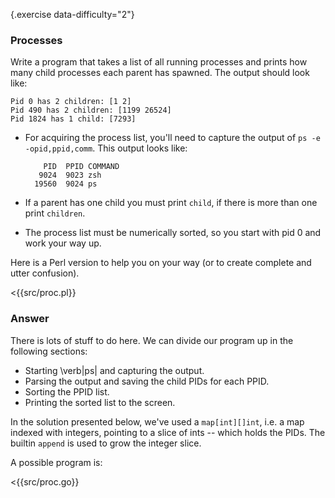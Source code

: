 {.exercise data-difficulty="2"}
### Processes

Write a program that takes a list of all running processes and prints how many
child processes each parent has spawned. The output should look like:

    Pid 0 has 2 children: [1 2]
    Pid 490 has 2 children: [1199 26524]
    Pid 1824 has 1 child: [7293]

* For acquiring the process list, you'll need to capture the output of `ps -e
  -opid,ppid,comm`. This output looks like:

          PID  PPID COMMAND
         9024  9023 zsh
        19560  9024 ps

* If a parent has one child you must print `child`, if there is more than one
  print `children`.

* The process list must be numerically sorted, so you start with pid 0 and work
  your way up.

Here is a Perl version to help you on your way (or to create complete and utter confusion).

<{{src/proc.pl}}

### Answer

 There is lots of stuff to do here. We can divide our program
up in the following sections:

* Starting \verb|ps| and capturing the output.
* Parsing the output and saving the child PIDs for each PPID.
* Sorting the PPID list.
* Printing the sorted list to the screen.

In the solution presented below, we've used a `map[int][]int`, i.e. a map
indexed with integers, pointing to a slice of ints -- which holds the PIDs. The
builtin `append` is used to grow the integer slice.

A possible program is:

<{{src/proc.go}}
